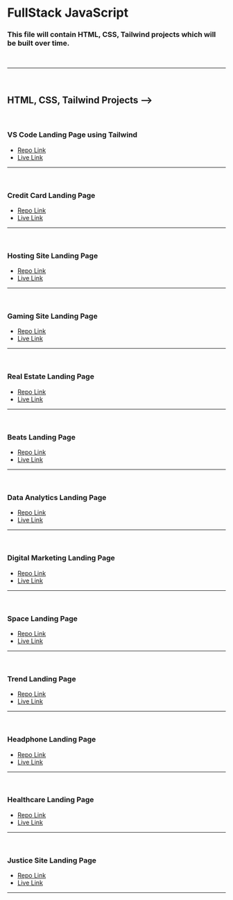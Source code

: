 # FullStack JavaScript 

### This file will contain HTML, CSS, Tailwind projects which will be built over time.
<br>
<hr>
<br>

## HTML, CSS, Tailwind Projects -->

<br>

### VS Code Landing Page using Tailwind
- [Repo Link](https://github.com/MadhavSahi/FullStack-JavaScript-2022-23/tree/main/Class-08-Tailwind_27Nov2022/VSCode_Clone_Tailwind "Repo Link")
- [Live Link](https://madhavsahi-vscode-clone-tailwind.netlify.app/ "Live Link")

<hr>
<br>

### Credit Card Landing Page
- [Repo Link](https://github.com/MadhavSahi/FullStack-JavaScript-2022-23/tree/main/Projects-Sols/12%20Dec%20Projects%20Sols%20-%20HTML%2CCSS/Project-1-Sol-Credit_Card_Page "Repo Link")
- [Live Link](https://credit-card-page-html-css-madhavsahi.netlify.app/ "Live Link")

<hr>
<br>

### Hosting Site Landing Page
- [Repo Link](https://github.com/MadhavSahi/FullStack-JavaScript-2022-23/tree/main/Projects-Sols/12%20Dec%20Projects%20Sols%20-%20HTML%2CCSS/Project-2-Sol-Hosting_Site_Page "Repo Link")
- [Live Link](https://hosting-site-html-css-madhavsahi.netlify.app/ "Live Link")

<hr>
<br>

### Gaming Site Landing Page
- [Repo Link](https://github.com/MadhavSahi/FullStack-JavaScript-2022-23/tree/main/Projects-Sols/12%20Dec%20Projects%20Sols%20-%20HTML%2CCSS/Project-3-Sol-Gaming_Landing_Page "Repo Link")
- [Live Link](https://gamingsite-html-css-madhavsahi.netlify.app/ "Live Link")

<hr>
<br>

### Real Estate Landing Page
- [Repo Link](https://github.com/MadhavSahi/FullStack-JavaScript-2022-23/tree/main/Projects-Sols/12%20Dec%20Projects%20Sols%20-%20HTML%2CCSS/Project-4-Sol_Real_Estate_Page "Repo Link")
- [Live Link](https://realestate-html-css-madhavsahi.netlify.app/ "Live Link")

<hr>
<br>

### Beats Landing Page
- [Repo Link](https://github.com/MadhavSahi/FullStack-JavaScript-2022-23/tree/main/Projects-Sols/12%20Dec%20Projects%20Sols%20-%20HTML%2CCSS/Project-5-Sol-Beats_Landing_Page "Repo Link")
- [Live Link](https://realestate-html-css-madhavsahi.netlify.app/ "Live Link")

<hr>
<br>

### Data Analytics Landing Page
- [Repo Link](https://github.com/MadhavSahi/FullStack-JavaScript-2022-23/tree/main/Projects-Sols/12%20Dec%20Projects%20Sols%20-%20HTML%2CCSS/Project-6-Sol-Data_Analytics_Page "Repo Link")
- [Live Link](https://realestate-html-css-madhavsahi.netlify.app/ "Live Link")

<hr>
<br>

### Digital Marketing Landing Page
- [Repo Link](https://github.com/MadhavSahi/FullStack-JavaScript-2022-23/tree/main/Projects-Sols/20Nov-Project_Sols%20-%20HTML%2CCSS/Project-1-Sol "Repo Link")
- [Live Link](https://realestate-html-css-madhavsahi.netlify.app/ "Live Link")

<hr>
<br>

### Space Landing Page
- [Repo Link](https://github.com/MadhavSahi/FullStack-JavaScript-2022-23/tree/main/Projects-Sols/20Nov-Project_Sols%20-%20HTML%2CCSS/Project-2-Sol "Repo Link")
- [Live Link](https://realestate-html-css-madhavsahi.netlify.app/ "Live Link")

<hr>
<br>

### Trend Landing Page
- [Repo Link](https://github.com/MadhavSahi/FullStack-JavaScript-2022-23/tree/main/Projects-Sols/20Nov-Project_Sols%20-%20HTML%2CCSS/Project-3-Sol "Repo Link")
- [Live Link](https://realestate-html-css-madhavsahi.netlify.app/ "Live Link")

<hr>
<br>

### Headphone Landing Page 
- [Repo Link](https://github.com/MadhavSahi/FullStack-JavaScript-2022-23/tree/main/Projects-Sols/26%20Nov%20Project%20Sols%20-%20Tailwind/Project-1-Sol "Repo Link")
- [Live Link](https://realestate-html-css-madhavsahi.netlify.app/ "Live Link")

<hr>
<br>

### Healthcare Landing Page
- [Repo Link](https://github.com/MadhavSahi/FullStack-JavaScript-2022-23/tree/main/Projects-Sols/26%20Nov%20Project%20Sols%20-%20Tailwind/Project-2-Sol "Repo Link")
- [Live Link](https://realestate-html-css-madhavsahi.netlify.app/ "Live Link")

<hr>
<br>

### Justice Site Landing Page 
- [Repo Link](https://github.com/MadhavSahi/FullStack-JavaScript-2022-23/tree/main/Projects-Sols/26%20Nov%20Project%20Sols%20-%20Tailwind/Project-3-Sol "Repo Link")
- [Live Link](https://realestate-html-css-madhavsahi.netlify.app/ "Live Link")

<hr>
<br>
